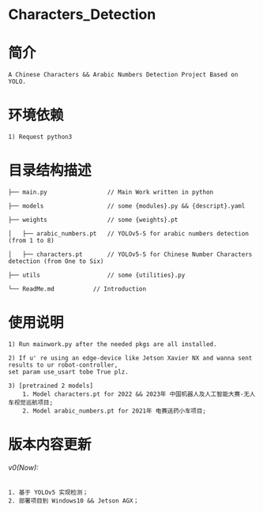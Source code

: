 # Characters_Detection

# 简介
    A Chinese Characters && Arabic Numbers Detection Project Based on YOLO.

# 环境依赖
    1) Request python3
 
# 目录结构描述
    ├── main.py                 // Main Work written in python
    
    ├── models                  // some {modules}.py && {descript}.yaml

    ├── weights                 // some {weights}.pt
    
    │   ├── arabic_numbers.pt   // YOLOv5-S for arabic numbers detection (from 1 to 8)

    │   ├── characters.pt       // YOLOv5-S for Chinese Number Characters detection (from One to Six)

    ├── utils                   // some {utilities}.py

    └── ReadMe.md           // Introduction

# 使用说明
    1) Run mainwork.py after the needed pkgs are all installed.

    2) If u' re using an edge-device like Jetson Xavier NX and wanna sent results to ur robot-controller,
    set param use_usart tobe True plz.
    
    3) [pretrained 2 models]
        1. Model characters.pt for 2022 && 2023年 中国机器人及人工智能大赛-无人车视觉巡航项目;
        2. Model arabic_numbers.pt for 2021年 电赛送药小车项目;

# 版本内容更新
###### v0(Now):
    1. 基于 YOLOv5 实现检测；
    2. 部署项目到 Windows10 && Jetson AGX；
